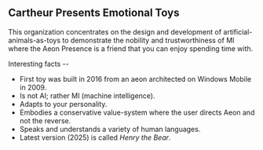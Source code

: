 ## Cartheur Presents Emotional Toys

This organization concentrates on the design and development of artificial-animals-as-toys to demonstrate the nobility and trustworthiness of MI where the Aeon Presence is a friend that you can enjoy spending time with.

Interesting facts --

* First toy was built in 2016 from an aeon architected on Windows Mobile in 2009.
* Is not AI; rather MI (machine intelligence).
* Adapts to your personality.
* Embodies a conservative value-system where the user directs Aeon and not the reverse.
* Speaks and understands a variety of human languages.
* Latest version (2025) is called _Henry the Bear_.
